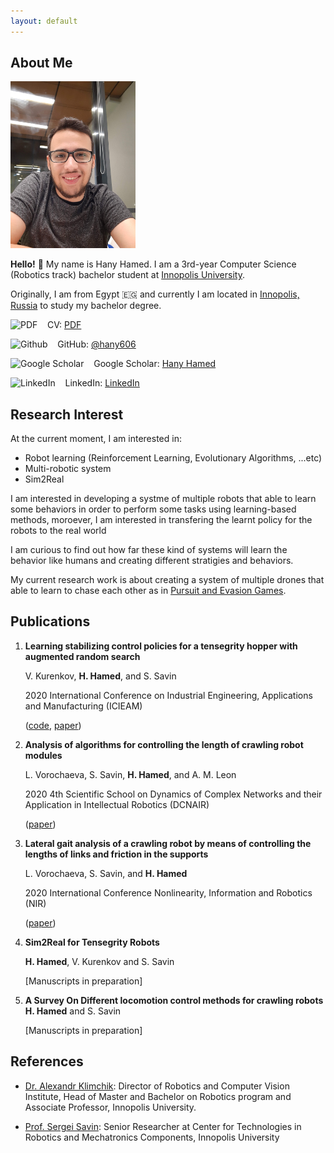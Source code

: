 ```yaml
---
layout: default
---
```


## About Me

<img class="img-icon" class="profile-picture" src="avatar.jpg" width="200px">

**Hello!** :wave: My name is Hany Hamed. I am a 3rd-year Computer Science (Robotics track) bachelor student at [Innopolis University](https://innopolis.university/en/).

Originally, I am from Egypt 🇪🇬 and currently I am located in [Innopolis, Russia](https://innopolis.com/en/) to study my bachelor degree.

<img class="img-icon" src="https://edent.github.io/SuperTinyIcons/images/svg/pdf.svg" title="PDF" />&nbsp; &nbsp; CV: [PDF](https://drive.google.com/file/d/1jCVdzSeKpFmIbUnwPJ15etRjJpP82kGy/view?usp=sharing)

<img class="img-icon" src="https://edent.github.io/SuperTinyIcons/images/svg/github.svg" title="Github" />&nbsp; &nbsp; GitHub: [@hany606](https://github.com/hany606)

<img class="img-icon" src="https://edent.github.io/SuperTinyIcons/images/svg/google_scholar.svg" title="Google Scholar" />&nbsp; &nbsp; Google Scholar: [Hany Hamed](https://scholar.google.com/citations?user=J5ogYwsAAAAJ&hl=en)

<img class="img-icon" src="https://edent.github.io/SuperTinyIcons/images/svg/linkedin.svg" title="LinkedIn" />&nbsp; &nbsp; LinkedIn: [LinkedIn](https://www.linkedin.com/in/hany-hamed-elanwar/)



## Research Interest
At the current moment, I am interested in:
* Robot learning (Reinforcement Learning, Evolutionary Algorithms, ...etc)
* Multi-robotic system
* Sim2Real

I am interested in developing a systme of multiple robots that able to learn some behaviors in order to perform some tasks using learning-based methods, moroever, I am interested in transfering the learnt policy for the robots to the real world

I am curious to find out how far these kind of systems will learn the behavior like humans and creating different stratigies and behaviors.

My current research work is about creating a system of multiple drones that able to learn to chase each other as in [Pursuit and Evasion Games](https://www.wikiwand.com/en/Pursuit-evasion).


## Publications

1. **Learning stabilizing control policies for a tensegrity hopper with augmented random search**
 
    V. Kurenkov, **H. Hamed**, and S. Savin
    
    2020 International Conference on Industrial Engineering, Applications and Manufacturing (ICIEAM) 

    ([code](https://github.com/hany606/tensegrity-vertical-stability), [paper](https://arxiv.org/abs/2004.02641))

2. **Analysis of algorithms for controlling the length of crawling robot modules**

    L. Vorochaeva, S. Savin, **H. Hamed**, and A. M. Leon

    2020 4th Scientific School on Dynamics of Complex Networks and their Application in Intellectual Robotics (DCNAIR)
    
    ([paper](https://ieeexplore.ieee.org/abstract/document/9216734))

3. **Lateral gait analysis of a crawling robot by means of controlling the lengths of links and friction in the supports**

    L. Vorochaeva, S. Savin, and **H. Hamed**
    
    2020 International Conference Nonlinearity, Information and Robotics (NIR)
    
    ([paper](https://ieeexplore.ieee.org/abstract/document/9290216))

4. **Sim2Real for Tensegrity Robots**

    **H. Hamed**, V. Kurenkov and S. Savin
    
    [Manuscripts in preparation]

5. **A Survey On Different locomotion control methods for crawling robots**
    **H. Hamed** and S. Savin
    
    [Manuscripts in preparation]

<!-- ## Typography

This is a [link](http://google.com). Something *italics* and something **bold**.

Here is a table

Year | Award | Category
-----|-------|--------
2014 | Emmy  | Won Outstanding Lead Actor in a miniseries or a movie
2015 | BAFTA | Nominated for Best Leading Actor for Sherlock
2014 | Satellite | Won Best Actor miniseries or television film

Here is a horizontal rule

---

Here is a blockquote

> To a great mind, nothing is little -->

## References

* [Dr. Alexandr Klimchik](mailto:a.klimchik@innopolis.ru): Director of Robotics and Computer Vision Institute, Head of Master and Bachelor on Robotics program and Associate Professor, Innopolis University.

* [Prof. Sergei Savin](mailto:s.savin@innopolis.ru): Senior Researcher at Center for Technologies in Robotics and Mechatronics Components, Innopolis University

